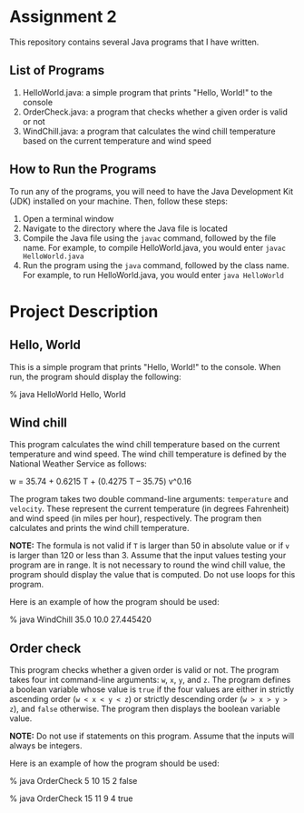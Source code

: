 # Assignment 2

This repository contains several Java programs that I have written. 

## List of Programs

1. HelloWorld.java: a simple program that prints "Hello, World!" to the console
2. OrderCheck.java: a program that checks whether a given order is valid or not
3. WindChill.java: a program that calculates the wind chill temperature based on the current temperature and wind speed

## How to Run the Programs

To run any of the programs, you will need to have the Java Development Kit (JDK) installed on your machine. Then, follow these steps:

1. Open a terminal window
2. Navigate to the directory where the Java file is located
3. Compile the Java file using the `javac` command, followed by the file name. For example, to compile HelloWorld.java, you would enter `javac HelloWorld.java`
4. Run the program using the `java` command, followed by the class name. For example, to run HelloWorld.java, you would enter `java HelloWorld`

# Project Description

## Hello, World

This is a simple program that prints "Hello, World!" to the console. When run, the program should display the following:

% java HelloWorld
Hello, World


## Wind chill

This program calculates the wind chill temperature based on the current temperature and wind speed. The wind chill temperature is defined by the National Weather Service as follows:

w = 35.74 + 0.6215 T + (0.4275 T – 35.75) v^0.16

The program takes two double command-line arguments: `temperature` and `velocity`. These represent the current temperature (in degrees Fahrenheit) and wind speed (in miles per hour), respectively. The program then calculates and prints the wind chill temperature.

**NOTE:** The formula is not valid if `T` is larger than 50 in absolute value or if `v` is larger than 120 or less than 3. Assume that the input values testing your program are in range. It is not necessary to round the wind chill value, the program should display the value that is computed. Do not use loops for this program.

Here is an example of how the program should be used:

% java WindChill 35.0 10.0
27.445420


## Order check

This program checks whether a given order is valid or not. The program takes four int command-line arguments: `w`, `x`, `y`, and `z`. The program defines a boolean variable whose value is `true` if the four values are either in strictly ascending order (`w < x < y < z`) or strictly descending order (`w > x > y > z`), and `false` otherwise. The program then displays the boolean variable value.

**NOTE:** Do not use if statements on this program. Assume that the inputs will always be integers.

Here is an example of how the program should be used:

% java OrderCheck 5 10 15 2
false

% java OrderCheck 15 11 9 4
true
